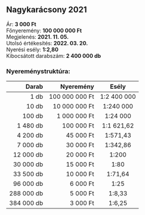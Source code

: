 ## Nagykarácsony 2021

Ár: **3 000 Ft**<br/>
Főnyeremény: **100 000 000 Ft**<br/>
Megjelenés: **2021. 11. 05.**<br/>
Utolsó értékesítés: **2022. 03. 20.**<br/>
Nyerési esély: **1:2,80**<br/>
Kibocsátott darabszám: **2 400 000 db**<br/>

### Nyereménystruktúra:
Darab|Nyeremény|Esély
---:|---:|:---:
1 db|100 000 000 Ft|1:2 400 000
10 db|10 000 000 Ft|1:240 000
100 db|1 000 000 Ft|1:24 000
1 480 db|100 000 Ft|1:1 621,62
4 200 db|45 000 Ft|1:571,43
7 000 db|30 000 Ft|1:342,86
12 000 db|20 000 Ft|1:200
30 000 db|15 000 Ft|1:80
33 500 db|10 000 Ft|1:71,64
96 000 db|6 000 Ft|1:25
288 000 db|5 000 Ft|1:8,33
384 000 db|3 000 Ft|1:6,25
